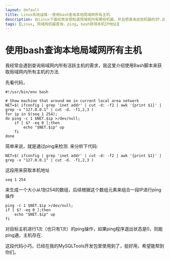 ```yaml
---
layout: default
title: Linux系统运维--使用bash查询本地局域网所有主机
description: 在Linux下面经常会想知道局域网内有哪些机器，并且想查询这些机器的IP.这篇文章通过一段小脚本帮助完成这项工作.
tags: [Linux, 局域网机器查询，ping, bash获得本机IP地址]
---
```


# 使用bash查询本地局域网所有主机

我经常会遇到查询局域网内所有活跃主机的需求，我这里介绍使用Bash脚本来获取局域网内所有主机的方法.

先看代码，

	#!/usr/bin/env bash

	# Show machine that around me in current local area network
	NET=$( ifconfig | grep 'inet addr' | cut -d: -f2 | awk '{print $1}' | grep -v "127.0.0.1" | cut -d. -f1,2,3 )
	for ip in $(seq 1 254);
	do ping -c 1 $NET.$ip >/dev/null;
		if [ $? -eq 0 ];then
			echo "$NET.$ip" up
		fi
	done

简单来说，就是通过ping来检测. 来分析下代码:

	NET=$( ifconfig | grep 'inet addr' | cut -d: -f2 | awk '{print $1}' | grep -v "127.0.0.1" | cut -d. -f1,2,3 )

这段用来获取本机地址

	seq 1 254

来生成一个大小从1到254的数组，后续根据这个数组元素来组合一段IP进行ping操作

	ping -c 1 $NET.$ip >/dev/null;
	if [ $? -eq 0 ];then
		echo "$NET.$ip" up
	fi

对目标主机进行1次（也只有1次）的ping操作，如果ping程序退出状态是0，则能ping通，主机存在.

这段代码小巧，已经在我的MySQLTools开发包里使用到了，挺好用，希望能帮到你们。